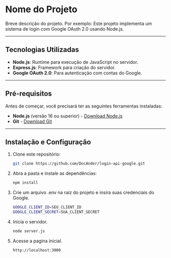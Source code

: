 # Nome do Projeto

Breve descrição do projeto. Por exemplo:
Este projeto implementa um sistema de login com Google OAuth 2.0 usando Node.js.

---

## Tecnologias Utilizadas

- **Node.js**: Runtime para execução de JavaScript no servidor.
- **Express.js**: Framework para criação do servidor.
- **Google OAuth 2.0**: Para autenticação com contas do Google.

---

## Pré-requisitos

Antes de começar, você precisará ter as seguintes ferramentas instaladas:

- **Node.js** (versão 16 ou superior) - [Download Node.js](https://nodejs.org/)
- **Git** - [Download Git](https://git-scm.com/)

---

## Instalação e Configuração

1. Clone este repositório:
   ```bash
   git clone https://github.com/DocAnder/login-api-google.git


2. Abra a pasta e instale as dependências:
    ```bash
    npm install

3. Crie um arquivo .env na raiz do projeto e insira suas credenciais do Google.
    ```bash
    GOOGLE_CLIENT_ID=SEU_CLIENT_ID
    GOOGLE_CLIENT_SECRET=SUA_CLIENT_SECRET

4. Inicia o servidor.
    ```bash
    node server.js

5. Acesse a pagina inicial.
    ```bash
    http://localhost:3000

